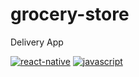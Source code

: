 # grocery-store
Delivery App

[![react-native](https://img.shields.io/badge/React_Native-585858.svg?style=for-the-badge&logo=React)](https://github.com/AshileySabah/grocery-store)
[![javascript](https://img.shields.io/badge/JavaScript-585858.svg?style=for-the-badge&logo=Javascript)](https://github.com/AshileySabah/grocery-store)
